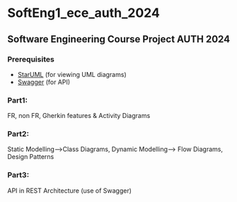 # SoftEng1_ece_auth_2024

## Software Engineering Course Project AUTH 2024

### Prerequisites
- [StarUML](https://staruml.io/) (for viewing UML diagrams)
- [Swagger]([https://app.swaggerhub.com/]) (for API)

  
### Part1: 
FR, non FR, Gherkin features & Activity Diagrams

### Part2: 
Static Modelling-->Class Diagrams, Dynamic Modelling--> Flow Diagrams, Design Patterns

### Part3: 
API in REST Architecture (use of Swagger)



